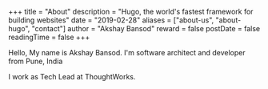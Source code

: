 +++
title = "About"
description = "Hugo, the world's fastest framework for building websites"
date = "2019-02-28"
aliases = ["about-us", "about-hugo", "contact"]
author = "Akshay Bansod"
reward = false
postDate = false
readingTime = false
+++


Hello, 
My name is Akshay Bansod.
I'm software architect and developer from Pune, India

I work as Tech Lead at ThoughtWorks.


